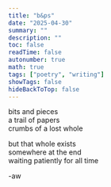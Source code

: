 ```yaml
---
title: "b&ps"
date: "2025-04-30"
summary: ""
description: ""
toc: false
readTime: false
autonumber: true
math: true
tags: ["poetry", "writing"]
showTags: false
hideBackToTop: false
---
```


bits and pieces  
a trail of papers  
crumbs of a lost whole  
  
but that whole exists  
somewhere at the end  
waiting patiently for all time  


-aw